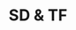 ---
title: "SD & TF"
description: "Read and write files on an SD or microSD (TransFlash) card"
parent: "general"
---
